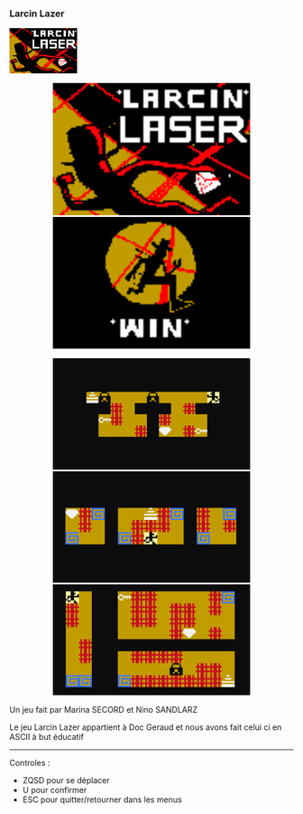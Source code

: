 <h3> Larcin Lazer </h3>

![screenshot](screenshots/menu.png)

<p align="center">
  <img src="screenshots/menu.png" width="350" title="Menu screen">
  <img src="screenshots/win.png" width="350" title="Win screen">
</p>

<p align="center">
  <img src="screenshots/level1.png" width="350" title="Level 1 with keys and doors">
  <img src="screenshots/level2.png" width="350" title="Level 2 with portals">
  <img src="screenshots/level3.png" width="350" title="Level 3 with shows our biggest level">
</p>

<p>
Un jeu fait par Marina SECORD et Nino SANDLARZ

Le jeu Larcin Lazer appartient à Doc Geraud et nous avons fait celui ci en ASCII à but éducatif

- - - - - - - - - - - - - - - - - - - - - - - - - - - - - - - -
Controles :

- ZQSD pour se déplacer
- U pour confirmer
- ESC pour quitter/retourner dans les menus
</p>

